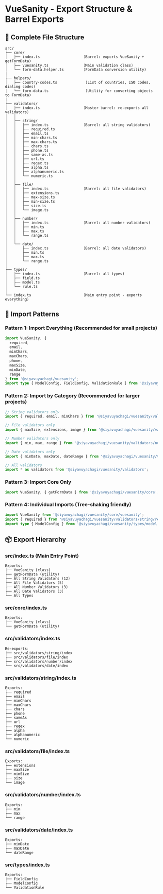 # VueSanity - Export Structure & Barrel Exports

## 📁 Complete File Structure

```
src/
├── core/
│   ├── index.ts                    (Barrel: exports VueSanity + getFormData)
│   ├── vuesanity.ts                (Main validation class)
│   └── form-data.helper.ts         (FormData conversion utility)
|
├── helpers/
│   ├── country-codes.ts             (List of countries, ISO codes, dialing codes)
│   └── form-data.ts                 (Utility for converting objects to FormData)
|
├── validators/
│   ├── index.ts                    (Master barrel: re-exports all validators)
│   │
│   ├── string/
│   │   ├── index.ts                (Barrel: all string validators)
│   │   ├── required.ts
│   │   ├── email.ts
│   │   ├── min-chars.ts
│   │   ├── max-chars.ts
│   │   ├── chars.ts
│   │   ├── phone.ts
│   │   ├── same-as.ts
│   │   ├── url.ts
│   │   ├── regex.ts
│   │   ├── alpha.ts
│   │   ├── alphanumeric.ts
│   │   └── numeric.ts
│   │
│   ├── file/
│   │   ├── index.ts                (Barrel: all file validators)
│   │   ├── extensions.ts
│   │   ├── max-size.ts
│   │   ├── min-size.ts
│   │   ├── size.ts
│   │   └── image.ts
│   │
│   ├── number/
│   │   ├── index.ts                (Barrel: all number validators)
│   │   ├── min.ts
│   │   ├── max.ts
│   │   └── range.ts
│   │
│   └── date/
│       ├── index.ts                (Barrel: all date validators)
│       ├── min.ts
│       ├── max.ts
│       └── range.ts
│
├── types/
│   ├── index.ts                    (Barrel: all types)
│   ├── field.ts
│   ├── model.ts
│   └── rule.ts
│
└── index.ts                        (Main entry point - exports everything)
```

## 🎯 Import Patterns

### Pattern 1: Import Everything (Recommended for small projects)
```typescript
import VueSanity, {
  required,
  email,
  minChars,
  maxChars,
  phone,
  maxSize,
  minDate,
  range
} from '@siyavuyachagi/vuesanity';
import type { ModelConfig, FieldConfig, ValidationRule } from '@siyavuyachagi/vuesanity';
```

### Pattern 2: Import by Category (Recommended for larger projects)
```typescript
// String validators only
import { required, email, minChars } from '@siyavuyachagi/vuesanity/validators/string';

// File validators only
import { maxSize, extensions, image } from '@siyavuyachagi/vuesanity/validators/file';

// Number validators only
import { min, max, range } from '@siyavuyachagi/vuesanity/validators/number';

// Date validators only
import { minDate, maxDate, dateRange } from '@siyavuyachagi/vuesanity/validators/date';

// All validators
import * as validators from '@siyavuyachagi/vuesanity/validators';
```

### Pattern 3: Import Core Only
```typescript
import VueSanity, { getFormData } from '@siyavuyachagi/vuesanity/core';
```

### Pattern 4: Individual Imports (Tree-shaking friendly)
```typescript
import VueSanity from '@siyavuyachagi/vuesanity/core/vuesanity';
import { required } from '@siyavuyachagi/vuesanity/validators/string/required';
import type { ModelConfig } from '@siyavuyachagi/vuesanity/types/model';
```

## 📦 Export Hierarchy

### src/index.ts (Main Entry Point)
```
Exports:
├── VueSanity (class)
├── getFormData (utility)
├── All String Validators (12)
├── All File Validators (5)
├── All Number Validators (3)
├── All Date Validators (3)
└── All Types
```

### src/core/index.ts
```
Exports:
├── VueSanity (class)
└── getFormData (utility)
```

### src/validators/index.ts
```
Re-exports:
├── src/validators/string/index
├── src/validators/file/index
├── src/validators/number/index
└── src/validators/date/index
```

### src/validators/string/index.ts
```
Exports:
├── required
├── email
├── minChars
├── maxChars
├── chars
├── phone
├── sameAs
├── url
├── regex
├── alpha
├── alphanumeric
└── numeric
```

### src/validators/file/index.ts
```
Exports:
├── extensions
├── maxSize
├── minSize
├── size
└── image
```

### src/validators/number/index.ts
```
Exports:
├── min
├── max
└── range
```

### src/validators/date/index.ts
```
Exports:
├── minDate
├── maxDate
└── dateRange
```

### src/types/index.ts
```
Exports:
├── FieldConfig
├── ModelConfig
└── ValidationRule
```